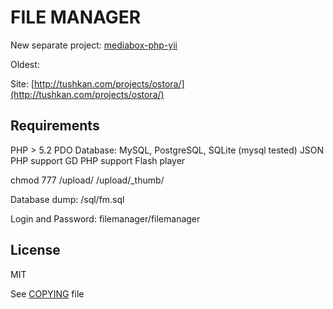 # FILE MANAGER

New separate project: [mediabox-php-yii](https://github.com/Zazza/mediabox-php-yii)

Oldest:

Site: [http://tushkan.com/projects/ostora/](http://tushkan.com/projects/ostora/)

## Requirements
PHP > 5.2
PDO Database: MySQL, PostgreSQL, SQLite (mysql tested)
JSON PHP support
GD PHP support
Flash player

chmod 777 /upload/ /upload/_thumb/

Database dump: /sql/fm.sql

Login and Password: filemanager/filemanager

## License
MIT

See [COPYING](https://github.com/Zazza/fm/blob/master/COPYING) file
